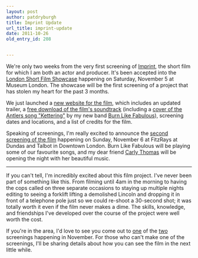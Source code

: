 ```yaml
---
layout: post
author: patdryburgh
title: Imprint Update
url_title: imprint-update
date: 2011-10-26
old_entry_id: 208


---
```


We're only two weeks from the very first screening of [Imprint](http://imprintfilm.com), the short film for which I am both an actor and producer. It's been accepted into the [London Short Film Showcase](http://www.londonshortfilmshowcase.com) happening on Saturday, November 5 at Museum London. The showcase will be the first screening of a project that has stolen my heart for the past 3 months.

We just launched a [new website for the film](http://imprintfilm.com), which includes an updated trailer, a [free download of the film's soundtrack](http://imprintfilm.bandcamp.com) (including a [cover of the Antlers song "Kettering"](http://vimeo.com/30060451) by my new band [Burn Like Fabulous](http://burnlikefabulous.com)), screening dates and locations, and a list of credits for the film.

Speaking of screenings, I'm really excited to announce the [second screening of the film](https://www.facebook.com/event.php?eid=299817186695644) happening on Sunday, November 6 at FitzRays at Dundas and Talbot in Downtown London. Burn Like Fabulous will be playing some of our favourite songs, and my dear friend [Carly Thomas](http://carlythomas.com) will be opening the night with her beautiful music.

<hr />

If you can't tell, I'm incredibly excited about this film project. I've never been part of something like this. From filming until 4am in the morning to having the cops called on three separate occasions to staying up multiple nights editing to seeing a forklift lifting a demolished Lincoln and dropping it in front of a telephone pole just so we could re-shoot a 30-second shot; it was totally worth it even if the film never makes a dime. The skills, knowledge, and friendships I've developed over the course of the project were well worth the cost.

If you're in the area, I'd love to see you come out to [one](http://www.londonshortfilmshowcase.com) of the [two](https://www.facebook.com/event.php?eid=299817186695644) screenings happening in November. For those who can't make one of the screenings, I'll be sharing details about how you can see the film in the next little while.